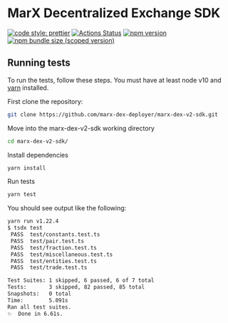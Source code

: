 # MarX Decentralized Exchange SDK

[![code style: prettier](https://img.shields.io/badge/code_style-prettier-ff69b4.svg?style=flat-square)](https://github.com/prettier/prettier)
[![Actions Status](https://github.com/marx-dex-deployer/marx-dex-v2-sdk/workflows/CI/badge.svg)](https://github.com/marx-dex-deployer/marx-dex-v2-sdk)
[![npm version](https://img.shields.io/npm/v/@marx-dex/marx-dex-v2-sdk/latest.svg)](https://www.npmjs.com/package/@marx-dex/marx-dex-v2-sdk/v/latest)
[![npm bundle size (scoped version)](https://img.shields.io/bundlephobia/minzip/@marx-dex/marx-dex-v2-sdk/latest.svg)](https://bundlephobia.com/result?p=@marx-dex/marx-dex-v2-sdk@latest)

## Running tests

To run the tests, follow these steps. You must have at least node v10 and [yarn](https://yarnpkg.com/) installed.

First clone the repository:

```sh
git clone https://github.com/marx-dex-deployer/marx-dex-v2-sdk.git
```

Move into the marx-dex-v2-sdk working directory

```sh
cd marx-dex-v2-sdk/
```

Install dependencies

```sh
yarn install
```

Run tests

```sh
yarn test
```

You should see output like the following:

```sh
yarn run v1.22.4
$ tsdx test
 PASS  test/constants.test.ts
 PASS  test/pair.test.ts
 PASS  test/fraction.test.ts
 PASS  test/miscellaneous.test.ts
 PASS  test/entities.test.ts
 PASS  test/trade.test.ts

Test Suites: 1 skipped, 6 passed, 6 of 7 total
Tests:       3 skipped, 82 passed, 85 total
Snapshots:   0 total
Time:        5.091s
Ran all test suites.
✨  Done in 6.61s.
```
